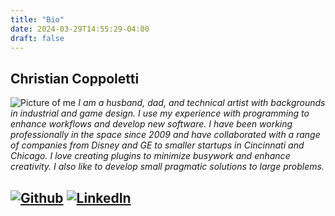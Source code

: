 ```yaml
---
title: "Bio"
date: 2024-03-29T14:55:29-04:00
draft: false
---
```

## Christian Coppoletti



![Picture of me](/images/bio.jpg) *I am a husband, dad, and technical artist with backgrounds in  industrial and game design. I use my experience with programming to enhance workflows and develop new software. I have been working professionally in the space since 2009 and have collaborated with a range of companies from Disney and GE to smaller startups in Cincinnati and Chicago. I love creating plugins to minimize busywork and enhance creativity. I also like to develop small pragmatic solutions to large problems.*

## [![Github](/svgs/github_logo.svg 'Github')](https://github.com/fusobotic) [![LinkedIn](/svgs/linkedin_logo.svg 'LinkedIn')](https://www.linkedin.com/in/christiancoppoletti/)